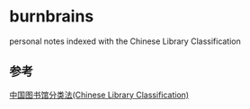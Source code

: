 # burnbrains
personal notes indexed with the Chinese Library Classification

## 参考

[中国图书馆分类法(Chinese Library Classification)](http://www.ztflh.com/)
